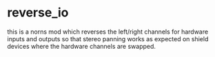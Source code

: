 # reverse_io

this is a norns mod which reverses the left/right channels for hardware inputs and
outputs so that stereo panning works as expected on shield devices where the
hardware channels are swapped.
